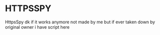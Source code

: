 # HTTPSSPY
HttpsSpy dk if it works anymore not made by me but if ever taken down by original owner i have script here
